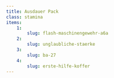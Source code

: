 ```yaml
---
title: Ausdauer Pack
class: stamina
items:
    1:
        slug: flash-maschinengewehr-a6a
    2:
        slug: unglaubliche-staerke
    3:
        slug: ba-27
    4:
        slug: erste-hilfe-koffer
---
```

